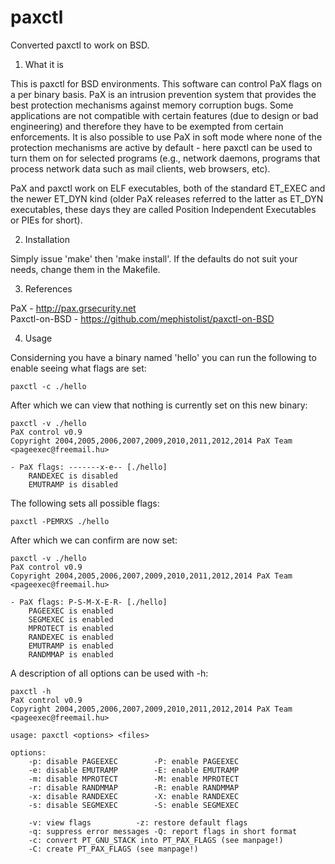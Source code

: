 # paxctl
Converted paxctl to work on BSD.

1. What it is

This is paxctl for BSD environments. This software can control PaX flags on a per binary basis. PaX is an intrusion prevention system that provides the best protection mechanisms against memory corruption bugs. Some applications are not compatible with certain features (due to design or bad engineering) and therefore they have to be exempted from certain enforcements. It is also possible to use PaX in soft mode where none of the protection mechanisms are active by default - here paxctl can be used to turn them on for selected programs (e.g., network daemons, programs that process network data such as mail clients, web browsers, etc).

PaX and paxctl work on ELF executables, both of the standard ET_EXEC and the newer ET_DYN kind (older PaX releases referred to the latter as ET_DYN executables, these days they are called Position Independent Executables or PIEs for short).

2. Installation

Simply issue 'make' then 'make install'. If the defaults do not suit your needs, change them in the Makefile.

3. References
     
PaX - http://pax.grsecurity.net<br/>
Paxctl-on-BSD - https://github.com/mephistolist/paxctl-on-BSD

4. Usage

Considerning you have a binary named 'hello' you can run the following to enable seeing what flags are set:
```
paxctl -c ./hello
```
After which we can view that nothing is currently set on this new binary:
```
paxctl -v ./hello
PaX control v0.9
Copyright 2004,2005,2006,2007,2009,2010,2011,2012,2014 PaX Team <pageexec@freemail.hu>

- PaX flags: -------x-e-- [./hello]
	RANDEXEC is disabled
	EMUTRAMP is disabled
```
The following sets all possible flags:
```
paxctl -PEMRXS ./hello
```
After which we can confirm are now set:
```
paxctl -v ./hello
PaX control v0.9
Copyright 2004,2005,2006,2007,2009,2010,2011,2012,2014 PaX Team <pageexec@freemail.hu>

- PaX flags: P-S-M-X-E-R- [./hello]
	PAGEEXEC is enabled
	SEGMEXEC is enabled
	MPROTECT is enabled
	RANDEXEC is enabled
	EMUTRAMP is enabled
	RANDMMAP is enabled
```
A description of all options can be used with -h:
```
paxctl -h
PaX control v0.9
Copyright 2004,2005,2006,2007,2009,2010,2011,2012,2014 PaX Team <pageexec@freemail.hu>

usage: paxctl <options> <files>

options:
	-p: disable PAGEEXEC		-P: enable PAGEEXEC
	-e: disable EMUTRAMP		-E: enable EMUTRAMP
	-m: disable MPROTECT		-M: enable MPROTECT
	-r: disable RANDMMAP		-R: enable RANDMMAP
	-x: disable RANDEXEC		-X: enable RANDEXEC
	-s: disable SEGMEXEC		-S: enable SEGMEXEC

	-v: view flags			-z: restore default flags
	-q: suppress error messages	-Q: report flags in short format
	-c: convert PT_GNU_STACK into PT_PAX_FLAGS (see manpage!)
	-C: create PT_PAX_FLAGS (see manpage!)
```
